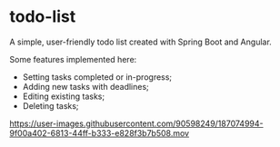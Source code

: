 # todo-list
A simple, user-friendly todo list created with Spring Boot and Angular.

Some features implemented here:
- Setting tasks completed or in-progress;
- Adding new tasks with deadlines;
- Editing existing tasks;
- Deleting tasks;

https://user-images.githubusercontent.com/90598249/187074994-9f00a402-6813-44ff-b333-e828f3b7b508.mov

